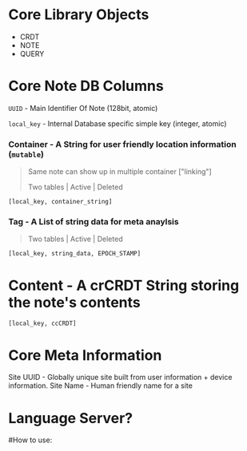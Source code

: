 # Core Library Objects
- CRDT
- NOTE
- QUERY

# Core Note DB Columns

`UUID` - Main Identifier Of Note (128bit, atomic)

`local_key` - Internal Database specific simple key (integer, atomic)

### Container - A String for user friendly location information (`mutable`)
> Same note can show up in multiple container ["linking"]
>
> Two tables | Active | Deleted

`[local_key, container_string]`

### Tag - A List of string data for meta anaylsis
> Two tables | Active | Deleted

`[local_key, string_data, EPOCH_STAMP]`

# Content - A crCRDT String storing the note's contents
`[local_key, ccCRDT]`

# Core Meta Information

Site UUID - Globally unique site built from user information + device information. 
Site Name - Human friendly name for a site

# Language Server?


#How to use:



